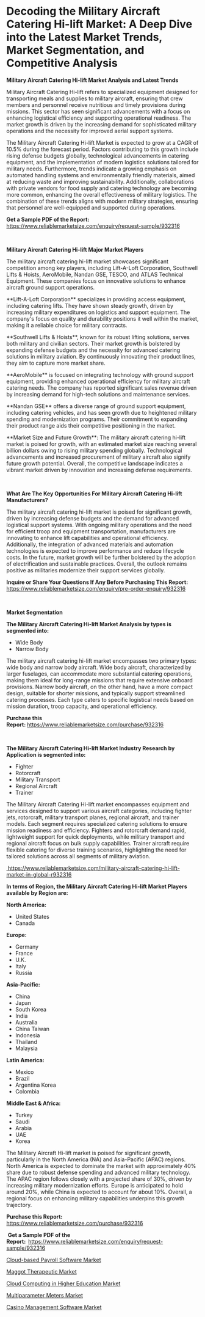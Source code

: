 <p><h1>Decoding the Military Aircraft Catering Hi-lift Market: A Deep Dive into the Latest Market Trends, Market Segmentation, and Competitive Analysis</h1></p><p><strong>Military Aircraft Catering Hi-lift Market Analysis and Latest Trends</strong></p>
<p><p>Military Aircraft Catering Hi-lift refers to specialized equipment designed for transporting meals and supplies to military aircraft, ensuring that crew members and personnel receive nutritious and timely provisions during missions. This sector has seen significant advancements with a focus on enhancing logistical efficiency and supporting operational readiness. The market growth is driven by the increasing demand for sophisticated military operations and the necessity for improved aerial support systems.</p><p>The Military Aircraft Catering Hi-lift Market is expected to grow at a CAGR of 10.5% during the forecast period. Factors contributing to this growth include rising defense budgets globally, technological advancements in catering equipment, and the implementation of modern logistics solutions tailored for military needs. Furthermore, trends indicate a growing emphasis on automated handling systems and environmentally friendly materials, aimed at reducing waste and improving sustainability. Additionally, collaborations with private vendors for food supply and catering technology are becoming more common, enhancing the overall effectiveness of military logistics. The combination of these trends aligns with modern military strategies, ensuring that personnel are well-equipped and supported during operations.</p></p>
<p><strong>Get a Sample PDF of the Report:&nbsp;</strong> <a href="https://www.reliablemarketsize.com/enquiry/request-sample/932316?utm_campaign=1838&utm_medium=2&utm_source=Github&utm_content=ia&utm_term=02122024&utm_id=military-aircraft-catering-hi-lift">https://www.reliablemarketsize.com/enquiry/request-sample/932316</a></p>
<p>&nbsp;</p>
<p><strong>Military Aircraft Catering Hi-lift Major Market Players</strong></p>
<p><p>The military aircraft catering hi-lift market showcases significant competition among key players, including Lift-A-Loft Corporation, Southwell Lifts & Hoists, AeroMobile, Nandan GSE, TESCO, and ATLAS Technical Equipment. These companies focus on innovative solutions to enhance aircraft ground support operations.</p><p>**Lift-A-Loft Corporation** specializes in providing access equipment, including catering lifts. They have shown steady growth, driven by increasing military expenditures on logistics and support equipment. The company's focus on quality and durability positions it well within the market, making it a reliable choice for military contracts.</p><p>**Southwell Lifts & Hoists**, known for its robust lifting solutions, serves both military and civilian sectors. Their market growth is bolstered by expanding defense budgets and the necessity for advanced catering solutions in military aviation. By continuously innovating their product lines, they aim to capture more market share.</p><p>**AeroMobile** is focused on integrating technology with ground support equipment, providing enhanced operational efficiency for military aircraft catering needs. The company has reported significant sales revenue driven by increasing demand for high-tech solutions and maintenance services.</p><p>**Nandan GSE** offers a diverse range of ground support equipment, including catering vehicles, and has seen growth due to heightened military spending and modernization programs. Their commitment to expanding their product range aids their competitive positioning in the market.</p><p>**Market Size and Future Growth**: The military aircraft catering hi-lift market is poised for growth, with an estimated market size reaching several billion dollars owing to rising military spending globally. Technological advancements and increased procurement of military aircraft also signify future growth potential. Overall, the competitive landscape indicates a vibrant market driven by innovation and increasing defense requirements.</p></p>
<p>&nbsp;</p>
<p><strong>What Are The Key Opportunities For Military Aircraft Catering Hi-lift Manufacturers?</strong></p>
<p><p>The military aircraft catering hi-lift market is poised for significant growth, driven by increasing defense budgets and the demand for advanced logistical support systems. With ongoing military operations and the need for efficient troop and equipment transportation, manufacturers are innovating to enhance lift capabilities and operational efficiency. Additionally, the integration of advanced materials and automation technologies is expected to improve performance and reduce lifecycle costs. In the future, market growth will be further bolstered by the adoption of electrification and sustainable practices. Overall, the outlook remains positive as militaries modernize their support services globally.</p></p>
<p><strong>Inquire or Share Your Questions If Any Before Purchasing This Report:</strong> <a href="https://www.reliablemarketsize.com/enquiry/pre-order-enquiry/932316?utm_campaign=1838&utm_medium=2&utm_source=Github&utm_content=ia&utm_term=02122024&utm_id=military-aircraft-catering-hi-lift">https://www.reliablemarketsize.com/enquiry/pre-order-enquiry/932316</a></p>
<p>&nbsp;</p>
<p><strong>Market Segmentation</strong></p>
<p><strong>The Military Aircraft Catering Hi-lift Market Analysis by types is segmented into:</strong></p>
<p><ul><li>Wide Body</li><li>Narrow Body</li></ul></p>
<p><p>The military aircraft catering hi-lift market encompasses two primary types: wide body and narrow body aircraft. Wide body aircraft, characterized by larger fuselages, can accommodate more substantial catering operations, making them ideal for long-range missions that require extensive onboard provisions. Narrow body aircraft, on the other hand, have a more compact design, suitable for shorter missions, and typically support streamlined catering processes. Each type caters to specific logistical needs based on mission duration, troop capacity, and operational efficiency.</p></p>
<p><strong>Purchase this Report:&nbsp;</strong><a href="https://www.reliablemarketsize.com/purchase/932316?utm_campaign=1838&utm_medium=2&utm_source=Github&utm_content=ia&utm_term=02122024&utm_id=military-aircraft-catering-hi-lift">https://www.reliablemarketsize.com/purchase/932316</a></p>
<p>&nbsp;</p>
<p><strong>The Military Aircraft Catering Hi-lift Market Industry Research by Application is segmented into:</strong></p>
<p><ul><li>Fighter</li><li>Rotorcraft</li><li>Military Transport</li><li>Regional Aircraft</li><li>Trainer</li></ul></p>
<p><p>The Military Aircraft Catering Hi-lift market encompasses equipment and services designed to support various aircraft categories, including fighter jets, rotorcraft, military transport planes, regional aircraft, and trainer models. Each segment requires specialized catering solutions to ensure mission readiness and efficiency. Fighters and rotorcraft demand rapid, lightweight support for quick deployments, while military transport and regional aircraft focus on bulk supply capabilities. Trainer aircraft require flexible catering for diverse training scenarios, highlighting the need for tailored solutions across all segments of military aviation.</p></p>
<p><a href="https://www.reliablemarketsize.com/military-aircraft-catering-hi-lift-market-in-global-r932316?utm_campaign=1838&utm_medium=2&utm_source=Github&utm_content=ia&utm_term=02122024&utm_id=military-aircraft-catering-hi-lift">&nbsp;https://www.reliablemarketsize.com/military-aircraft-catering-hi-lift-market-in-global-r932316</a></p>
<p><strong>In terms of Region, the Military Aircraft Catering Hi-lift Market Players available by Region are:</strong></p>
<p>
    <p> <strong> North America: </strong>
        <ul>
            <li>United States</li>
            <li>Canada</li>
        </ul>
        </p> 
    <p> <strong> Europe: </strong>
        <ul>
            <li>Germany</li>
            <li>France</li>
            <li>U.K.</li>
            <li>Italy</li>
            <li>Russia</li>
        </ul>
        </p> 
    <p> <strong> Asia-Pacific: </strong>
        <ul>
            <li>China</li>
            <li>Japan</li>
            <li>South Korea</li>
            <li>India</li>
            <li>Australia</li>
            <li>China Taiwan</li>
            <li>Indonesia</li>
            <li>Thailand</li>
            <li>Malaysia</li>
        </ul>
        </p> 
    <p> <strong> Latin America: </strong>
        <ul>
            <li>Mexico</li>
            <li>Brazil</li>
            <li>Argentina Korea</li>
            <li>Colombia</li>
        </ul>
        </p> 
    <p> <strong> Middle East & Africa: </strong>
        <ul>
            <li>Turkey</li>
            <li>Saudi</li>
            <li>Arabia</li>
            <li>UAE</li>
            <li>Korea</li>
        </ul>
    </p>
    </p>
<p><p>The Military Aircraft Hi-lift market is poised for significant growth, particularly in the North America (NA) and Asia-Pacific (APAC) regions. North America is expected to dominate the market with approximately 40% share due to robust defense spending and advanced military technology. The APAC region follows closely with a projected share of 30%, driven by increasing military modernization efforts. Europe is anticipated to hold around 20%, while China is expected to account for about 10%. Overall, a regional focus on enhancing military capabilities underpins this growth trajectory.</p></p>
<p><strong>Purchase this Report: </strong><a href="https://www.reliablemarketsize.com/purchase/932316?utm_campaign=1838&utm_medium=2&utm_source=Github&utm_content=ia&utm_term=02122024&utm_id=military-aircraft-catering-hi-lift">https://www.reliablemarketsize.com/purchase/932316</a></p>
<p>&nbsp;<strong>Get a Sample PDF of the Report:&nbsp;&nbsp;</strong><a href="https://www.reliablemarketsize.com/enquiry/request-sample/932316?utm_campaign=1838&utm_medium=2&utm_source=Github&utm_content=ia&utm_term=02122024&utm_id=military-aircraft-catering-hi-lift">https://www.reliablemarketsize.com/enquiry/request-sample/932316</a></p>
<p><strong></strong></p>
<p><p><a href="https://www.linkedin.com/pulse/exploring-10-growth-cloud-based-payroll-software-market-2031-hso1f?utm_campaign=1838&utm_medium=2&utm_source=Github&utm_content=ia&utm_term=02122024&utm_id=military-aircraft-catering-hi-lift">Cloud-based Payroll Software Market</a></p><p><a href="https://github.com/pizolina/Market-Research-Report-List-6/blob/main/maggot-therapeutic-market.md?utm_campaign=1838&utm_medium=2&utm_source=Github&utm_content=ia&utm_term=02122024&utm_id=military-aircraft-catering-hi-lift">Maggot Therapeutic Market</a></p><p><a href="https://www.linkedin.com/pulse/consistent-increase-cloud-computing-higher-education-agzre?utm_campaign=1838&utm_medium=2&utm_source=Github&utm_content=ia&utm_term=02122024&utm_id=military-aircraft-catering-hi-lift">Cloud Computing in Higher Education Market</a></p><p><a href="https://issuu.com/reportprime-2/docs/multiparameter-meters-market-size-2030.pptx?utm_campaign=1838&utm_medium=2&utm_source=Github&utm_content=ia&utm_term=02122024&utm_id=military-aircraft-catering-hi-lift">Multiparameter Meters Market</a></p><p><a href="https://issuu.com/reportprime-2/docs/casino-management-software-market-size-2030.pptx?utm_campaign=1838&utm_medium=2&utm_source=Github&utm_content=ia&utm_term=02122024&utm_id=military-aircraft-catering-hi-lift">Casino Management Software Market</a></p></p>